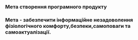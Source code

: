 ### Мета створення програмного продукту
### Мета - забезпечити інформаційне незадоволення фізіологічного комфорту,безпеки,самоповаги та самоактуалізації.
